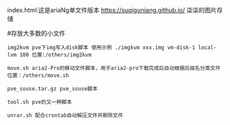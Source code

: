 index.html:这是ariaNg单文件版本
https://suqiguniang.github.io/
柒柒的图片存储

#存放大多数的小文件

``
img2kvm
pve下img写入disk脚本
使用示例
./imgkvm xxx.img vm-disk-1 local-lvm 100
位置:/others/img2kvm
``

``
move.sh
aria2-Pro的移动文件脚本，用于aria2-pro下载完成后自动根据后缀名分类文件
位置：/others/move.sh
``

``
pve_souse.tar.gz
pve_souse脚本
``

``
tool.sh
pve的又一种脚本
``

``
unrar.sh
配合crontab自动解压文件并删除文件
``